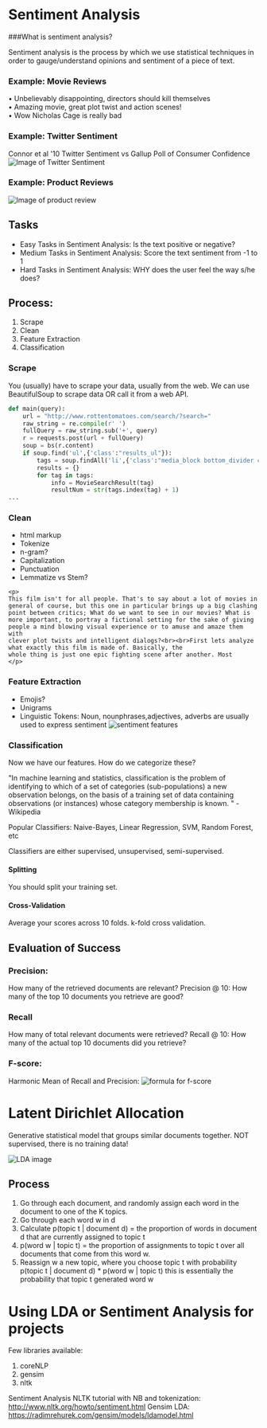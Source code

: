 # Sentiment Analysis
###What is sentiment analysis? <br>

Sentiment analysis is the process by which we use statistical techniques in order to gauge/understand opinions and sentiment of a piece of text. <br>

### Example: Movie Reviews  <br>
• Unbelievably disappointing, directors should kill themselves  <br>
• Amazing movie, great plot twist and action scenes!  <br>
• Wow Nicholas Cage is really bad  <br>

### Example: Twitter Sentiment
Connor et al '10
Twitter Sentiment vs Gallup Poll of Consumer Confidence
![Image of Twitter Sentiment](https://cloud.githubusercontent.com/assets/7456865/19132943/8a9fb33e-8b1b-11e6-9a6f-270d7203e1a8.png)

### Example: Product Reviews
![Image of product review](https://cloud.githubusercontent.com/assets/7456865/19133130/5b2c5eb2-8b1c-11e6-8867-8eadcaca58ca.png)

## Tasks
- Easy Tasks in Sentiment Analysis: Is the text positive or negative?
- Medium Tasks in Sentiment Analysis: Score the text sentiment from -1 to 1
- Hard Tasks in Sentiment Analysis: WHY does the user feel the way s/he does?

## Process:
1. Scrape
2. Clean
3. Feature Extraction
4. Classification

### Scrape
You (usually) have to scrape your data, usually from the web. We can use BeautifulSoup to scrape data OR call it from a web API.

```python 
def main(query):
	url = "http://www.rottentomatoes.com/search/?search="
	raw_string = re.compile(r' ')
	fullQuery = raw_string.sub('+', query)
	r = requests.post(url + fullQuery)
	soup = bs(r.content)
	if soup.find('ul',{'class':"results_ul"}):
		tags = soup.findAll('li',{'class':"media_block bottom_divider clearfix"})
		results = {}
		for tag in tags:
			info = MovieSearchResult(tag)
			resultNum = str(tags.index(tag) + 1)
...
```

### Clean
- html markup
- Tokenize
- n-gram?
- Capitalization
- Punctuation
- Lemmatize vs Stem?

```
<p>
This film isn't for all people. That's to say about a lot of movies in
general of course, but this one in particular brings up a big clashing
point between critics; What do we want to see in our movies? What is
more important, to portray a fictional setting for the sake of giving
people a mind blowing visual experience or to amuse and amaze them with
clever plot twists and intelligent dialogs?<br><br>First lets analyze what exactly this film is made of. Basically, the
whole thing is just one epic fighting scene after another. Most
</p>

```

### Feature Extraction

- Emojis?
- Unigrams
- Linguistic Tokens:  Noun, nounphrases,adjectives, adverbs are usually used to express sentiment
![sentiment features](https://cloud.githubusercontent.com/assets/7456865/19133823/fea2bbba-8b1f-11e6-8ef7-cd22a497a0e1.png)

### Classification

Now we have our features. How do we categorize these?

"In machine learning and statistics, classification is the problem of identifying to which of a set of categories (sub-populations) a new observation belongs, on the basis of a training set of data containing observations (or instances) whose category membership is known. " - Wikipedia

Popular Classifiers: Naive-Bayes, Linear Regression, SVM, Random Forest, etc

Classifiers are either supervised, unsupervised, semi-supervised.

#### Splitting

You should split your training set.

#### Cross-Validation

Average your scores across 10 folds. k-fold cross validation.

## Evaluation of Success

### Precision:
How many of the retrieved documents are relevant?
Precision @ 10: How many of the top 10 documents you retrieve are good?


### Recall
How many of total relevant documents were retrieved?
Recall @ 10: How many of the actual top 10 documents did you retrieve?

### F-score:
Harmonic Mean of Recall and Precision:
![formula for f-score](https://cloud.githubusercontent.com/assets/7456865/19134136/cb2b5894-8b21-11e6-8413-5512f6d6d43a.png)

# Latent Dirichlet Allocation

Generative statistical model that groups similar documents together. NOT supervised, there is no training data!

![LDA image](http://deliveryimages.acm.org/10.1145/2140000/2133826/figs/f1.jpg)

## Process
1) Go through each document, and randomly assign each word in the document to one of the K topics. <br>
2) Go through each word w in d <br>
3) Calculate p(topic t | document d) = the proportion of words in document d that are currently assigned to topic t <br>
4) p(word w | topic t) = the proportion of assignments to topic t over all documents that come from this word w. <br>
5) Reassign w a new topic, where you choose topic t with probability p(topic t | document d) * p(word w | topic t) this is essentially the probability that topic t generated word w <br>

# Using LDA or Sentiment Analysis for projects
Few libraries available:
1. coreNLP
2. gensim
3. nltk

Sentiment Analysis NLTK tutorial with NB and tokenization: http://www.nltk.org/howto/sentiment.html
Gensim LDA: https://radimrehurek.com/gensim/models/ldamodel.html





